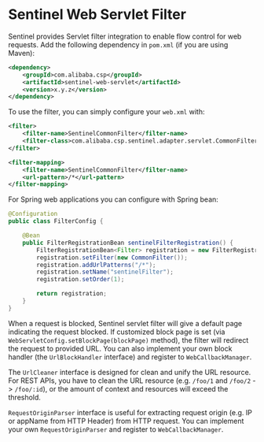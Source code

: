 # Sentinel Web Servlet Filter

Sentinel provides Servlet filter integration to enable flow control for web requests. Add the following dependency in `pom.xml` (if you are using Maven):

```xml
<dependency>
    <groupId>com.alibaba.csp</groupId>
    <artifactId>sentinel-web-servlet</artifactId>
    <version>x.y.z</version>
</dependency>
```

To use the filter, you can simply configure your `web.xml` with:

```xml
<filter>
	<filter-name>SentinelCommonFilter</filter-name>
	<filter-class>com.alibaba.csp.sentinel.adapter.servlet.CommonFilter</filter-class>
</filter>

<filter-mapping>
	<filter-name>SentinelCommonFilter</filter-name>
	<url-pattern>/*</url-pattern>
</filter-mapping>
```

For Spring web applications you can configure with Spring bean:

```java
@Configuration
public class FilterConfig {

    @Bean
    public FilterRegistrationBean sentinelFilterRegistration() {
        FilterRegistrationBean<Filter> registration = new FilterRegistrationBean<>();
        registration.setFilter(new CommonFilter());
        registration.addUrlPatterns("/*");
        registration.setName("sentinelFilter");
        registration.setOrder(1);

        return registration;
    }
}
```

When a request is blocked, Sentinel servlet filter will give a default page indicating the request blocked.
If customized block page is set (via `WebServletConfig.setBlockPage(blockPage)` method),
the filter will redirect the request to provided URL. You can also implement your own
block handler (the `UrlBlockHandler` interface) and register to `WebCallbackManager`.

The `UrlCleaner` interface is designed for clean and unify the URL resource.
For REST APIs, you have to clean the URL resource (e.g. `/foo/1` and `/foo/2` -> `/foo/:id`), or
the amount of context and resources will exceed the threshold.

`RequestOriginParser` interface is useful for extracting request origin (e.g. IP or appName from HTTP Header)
from HTTP request. You can implement your own `RequestOriginParser` and register to `WebCallbackManager`.